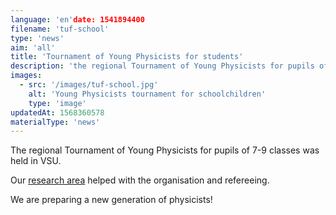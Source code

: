 ```yaml
---
language: 'en'date: 1541894400
filename: 'tuf-school'
type: 'news'
aim: 'all'
title: 'Tournament of Young Physicists for students'
description: 'the regional Tournament of Young Physicists for pupils of 7-9 classes was held in VSU...'
images:
  - src: '/images/tuf-school.jpg'
    alt: 'Young Physicists tournament for schoolchildren'
    type: 'image'
updatedAt: 1568360578
materialType: 'news'
---
```

The regional Tournament of Young Physicists for pupils of 7-9 classes was held in VSU.

Our [research area](https://vk.com/rubicon_vsu) helped with the organisation and refereeing.

We are preparing a new generation of physicists!
